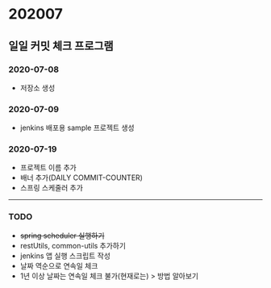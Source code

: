 # 202007

## 일일 커밋 체크 프로그램

### 2020-07-08
- 저장소 생성

### 2020-07-09
- jenkins 배포용 sample 프로젝트 생성

### 2020-07-19
- 프로젝트 이름 추가
- 배너 추가(DAILY COMMIT-COUNTER)
- 스프링 스케줄러 추가

---
### TODO
- ~~spring scheduler 실행하기~~
- restUtils, common-utils 추가하기
- jenkins 앱 실행 스크립트 작성
- 날짜 역순으로 연속일 체크
- 1년 이상 날짜는 연속일 체크 불가(현재로는) > 방법 알아보기
